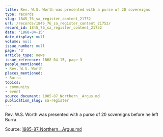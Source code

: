 ```yaml
---
title: Rev. W.S. Worth was presented with a purse of 20 sovereigns
type: records
slug: 1845_76_sa_register_content_21752
url: /records/1845_76_sa_register_content_21752/
record_id: 1845_76_sa_register_content_21752
date: '1868-04-15'
date_display: null
volume: null
issue_number: null
page: '3'
article_type: news
issue_reference: 1868-04-15, page 3
people_mentioned:
- Rev. W.S. Worth
places_mentioned:
- Burra
topics:
- community
- event
source_document: 1985-87_Northern__Argus.md
publication_slug: sa-register
---
```


Rev. W.S. Worth was presented with a purse of 20 sovereigns before he left Burra.

Source: [1985-87_Northern__Argus.md](/downloads/markdown/1985-87_Northern__Argus.md)

